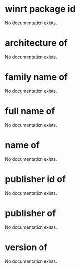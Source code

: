 # winrt package id

No documentation exists.

# architecture of <winrt package id>

No documentation exists.

# family name of <winrt package id>

No documentation exists.

# full name of <winrt package id>

No documentation exists.

# name of <winrt package id>

No documentation exists.

# publisher id of <winrt package id>

No documentation exists.

# publisher of <winrt package id>

No documentation exists.

# version of <winrt package id>

No documentation exists.
